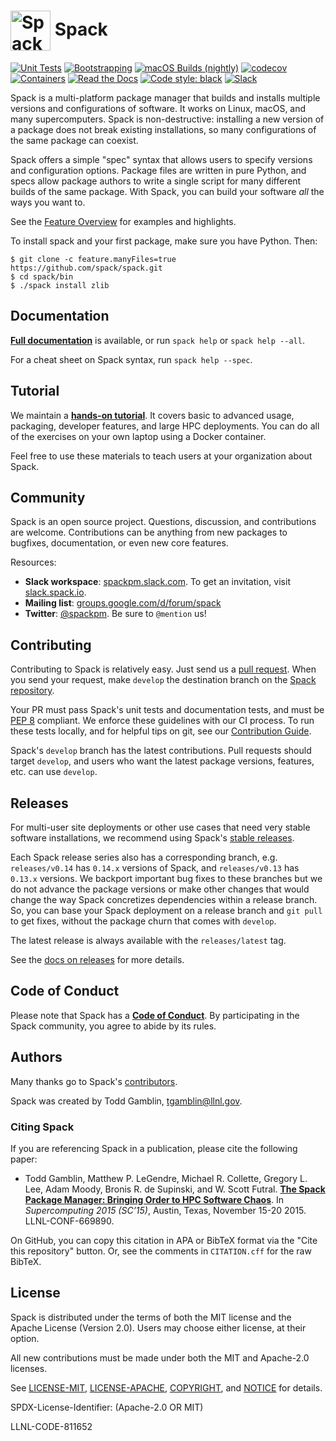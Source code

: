 # <img src="https://cdn.rawgit.com/spack/spack/develop/share/spack/logo/spack-logo.svg" width="64" valign="middle" alt="Spack"/> Spack

[![Unit Tests](https://github.com/spack/spack/workflows/linux%20tests/badge.svg)](https://github.com/spack/spack/actions)
[![Bootstrapping](https://github.com/spack/spack/actions/workflows/bootstrap.yml/badge.svg)](https://github.com/spack/spack/actions/workflows/bootstrap.yml)
[![macOS Builds (nightly)](https://github.com/spack/spack/workflows/macOS%20builds%20nightly/badge.svg?branch=develop)](https://github.com/spack/spack/actions?query=workflow%3A%22macOS+builds+nightly%22)
[![codecov](https://codecov.io/gh/spack/spack/branch/develop/graph/badge.svg)](https://codecov.io/gh/spack/spack)
[![Containers](https://github.com/spack/spack/actions/workflows/build-containers.yml/badge.svg)](https://github.com/spack/spack/actions/workflows/build-containers.yml)
[![Read the Docs](https://readthedocs.org/projects/spack/badge/?version=latest)](https://spack.readthedocs.io)
[![Code style: black](https://img.shields.io/badge/code%20style-black-000000.svg)](https://github.com/psf/black)
[![Slack](https://slack.spack.io/badge.svg)](https://slack.spack.io)

Spack is a multi-platform package manager that builds and installs
multiple versions and configurations of software. It works on Linux,
macOS, and many supercomputers. Spack is non-destructive: installing a
new version of a package does not break existing installations, so many
configurations of the same package can coexist.

Spack offers a simple "spec" syntax that allows users to specify versions
and configuration options. Package files are written in pure Python, and
specs allow package authors to write a single script for many different
builds of the same package.  With Spack, you can build your software
*all* the ways you want to.

See the
[Feature Overview](https://spack.readthedocs.io/en/latest/features.html)
for examples and highlights.

To install spack and your first package, make sure you have Python.
Then:

    $ git clone -c feature.manyFiles=true https://github.com/spack/spack.git
    $ cd spack/bin
    $ ./spack install zlib

Documentation
----------------

[**Full documentation**](https://spack.readthedocs.io/) is available, or
run `spack help` or `spack help --all`.

For a cheat sheet on Spack syntax, run `spack help --spec`.

Tutorial
----------------

We maintain a
[**hands-on tutorial**](https://spack.readthedocs.io/en/latest/tutorial.html).
It covers basic to advanced usage, packaging, developer features, and large HPC
deployments.  You can do all of the exercises on your own laptop using a
Docker container.

Feel free to use these materials to teach users at your organization
about Spack.

Community
------------------------

Spack is an open source project.  Questions, discussion, and
contributions are welcome. Contributions can be anything from new
packages to bugfixes, documentation, or even new core features.

Resources:

* **Slack workspace**: [spackpm.slack.com](https://spackpm.slack.com).
  To get an invitation, visit [slack.spack.io](https://slack.spack.io).
* **Mailing list**: [groups.google.com/d/forum/spack](https://groups.google.com/d/forum/spack)
* **Twitter**: [@spackpm](https://twitter.com/spackpm). Be sure to
  `@mention` us!

Contributing
------------------------
Contributing to Spack is relatively easy.  Just send us a
[pull request](https://help.github.com/articles/using-pull-requests/).
When you send your request, make ``develop`` the destination branch on the
[Spack repository](https://github.com/spack/spack).

Your PR must pass Spack's unit tests and documentation tests, and must be
[PEP 8](https://www.python.org/dev/peps/pep-0008/) compliant.  We enforce
these guidelines with our CI process. To run these tests locally, and for
helpful tips on git, see our
[Contribution Guide](https://spack.readthedocs.io/en/latest/contribution_guide.html).

Spack's `develop` branch has the latest contributions. Pull requests
should target `develop`, and users who want the latest package versions,
features, etc. can use `develop`.

Releases
--------

For multi-user site deployments or other use cases that need very stable
software installations, we recommend using Spack's
[stable releases](https://github.com/spack/spack/releases).

Each Spack release series also has a corresponding branch, e.g.
`releases/v0.14` has `0.14.x` versions of Spack, and `releases/v0.13` has
`0.13.x` versions. We backport important bug fixes to these branches but
we do not advance the package versions or make other changes that would
change the way Spack concretizes dependencies within a release branch.
So, you can base your Spack deployment on a release branch and `git pull`
to get fixes, without the package churn that comes with `develop`.

The latest release is always available with the `releases/latest` tag.

See the [docs on releases](https://spack.readthedocs.io/en/latest/developer_guide.html#releases)
for more details.

Code of Conduct
------------------------

Please note that Spack has a
[**Code of Conduct**](.github/CODE_OF_CONDUCT.md). By participating in
the Spack community, you agree to abide by its rules.

Authors
----------------
Many thanks go to Spack's [contributors](https://github.com/spack/spack/graphs/contributors).

Spack was created by Todd Gamblin, tgamblin@llnl.gov.

### Citing Spack

If you are referencing Spack in a publication, please cite the following paper:

 * Todd Gamblin, Matthew P. LeGendre, Michael R. Collette, Gregory L. Lee,
   Adam Moody, Bronis R. de Supinski, and W. Scott Futral.
   [**The Spack Package Manager: Bringing Order to HPC Software Chaos**](https://www.computer.org/csdl/proceedings/sc/2015/3723/00/2807623.pdf).
   In *Supercomputing 2015 (SC’15)*, Austin, Texas, November 15-20 2015. LLNL-CONF-669890.

On GitHub, you can copy this citation in APA or BibTeX format via the "Cite this repository"
button. Or, see the comments in `CITATION.cff` for the raw BibTeX.

License
----------------

Spack is distributed under the terms of both the MIT license and the
Apache License (Version 2.0). Users may choose either license, at their
option.

All new contributions must be made under both the MIT and Apache-2.0
licenses.

See [LICENSE-MIT](https://github.com/spack/spack/blob/develop/LICENSE-MIT),
[LICENSE-APACHE](https://github.com/spack/spack/blob/develop/LICENSE-APACHE),
[COPYRIGHT](https://github.com/spack/spack/blob/develop/COPYRIGHT), and
[NOTICE](https://github.com/spack/spack/blob/develop/NOTICE) for details.

SPDX-License-Identifier: (Apache-2.0 OR MIT)

LLNL-CODE-811652
